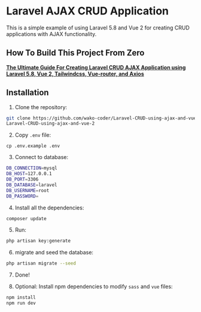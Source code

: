 # Laravel AJAX CRUD Application

This is a simple example of using Laravel 5.8 and Vue 2 for creating CRUD applications with AJAX functionality.

## How To Build This Project From Zero
**[The Ultimate Guide For Creating Laravel CRUD AJAX Application using Laravel 5.8, Vue 2, Tailwindcss, Vue-router, and Axios](./steps.md)**


## Installation

1. Clone the repository:
```bash
git clone https://github.com/wako-coder/Laravel-CRUD-using-ajax-and-vue-2
Laravel-CRUD-using-ajax-and-vue-2
```

2. Copy `.env` file:
```
cp .env.example .env
```

3. Connect to database:
```bash
DB_CONNECTION=mysql
DB_HOST=127.0.0.1
DB_PORT=3306
DB_DATABASE=laravel
DB_USERNAME=root
DB_PASSWORD=
```

4. Install all the dependencies:
```bash
composer update
```

5. Run:
```bash
php artisan key:generate
```

6. migrate and seed the database:
```bash
php artisan migrate --seed
```

7. Done!  

8. Optional: Install npm dependencies to modify `sass` and `vue` files:
```bash
npm install
npm run dev
```
